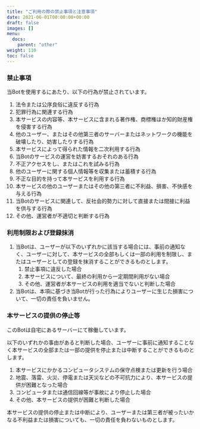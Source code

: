 ```yaml
---
title: "ご利用の際の禁止事項と注意事項"
date: 2021-06-01T00:00:00+00:00
draft: false
images: []
menu: 
  docs:
    parent: "other"
weight: 110
toc: false
---
```


### 禁止事項
当Botを使用するにあたり、以下の行為が禁止されています。  

1. 法令または公序良俗に違反する行為  
2. 犯罪行為に関連する行為  
3. 本サービスの内容等、本サービスに含まれる著作権、商標権ほか知的財産権を侵害する行為
4. 他のユーザー、またはその他第三者のサーバーまたはネットワークの機能を破壊したり、妨害したりする行為
5. 本サービスによって得られた情報を二次利用する行為
6. 当Botのサービスの運営を妨害するおそれのある行為
7. 不正アクセスをし、またはこれを試みる行為
8. 他のユーザーに関する個人情報等を収集または蓄積する行為
9. 不正な目的を持って本サービスを利用する行為
10. 本サービスの他のユーザーまたはその他の第三者に不利益、損害、不快感を与える行為
11. 当Botのサービスに関連して、反社会的勢力に対して直接または間接に利益を供与する行為
12. その他、運営者が不適切と判断する行為

### 利用制限および登録抹消
1. 当Botは、ユーザーが以下のいずれかに該当する場合には、事前の通知なく、ユーザーに対して、本サービスの全部もしくは一部の利用を制限し、またはユーザーとしての登録を抹消することができるものとします。
    1. 禁止事項に違反した場合
    2. 本サービスについて、最終の利用から一定期間利用がない場合
    3. その他、運営者が本サービスの利用を適当でないと判断した場合
2. 当Botは、本項に基づき当Botが行った行為によりユーザーに生じた損害について、一切の責任を負いません。

### 本サービスの提供の停止等

このBotは自宅にあるサーバーにて稼働しています。  
  
以下のいずれかの事由があると判断した場合、ユーザーに事前に通知することなく本サービスの全部または一部の提供を停止または中断することができるものとします。  
  
1. 本サービスにかかるコンピュータシステムの保守点検または更新を行う場合  
2. 地震、落雷、火災、停電または天災などの不可抗力により、本サービスの提供が困難となった場合  
3. コンピュータまたは通信回線等が事故により停止した場合  
4. その他、本サービスの提供が困難と判断した場合  
  
本サービスの提供の停止または中断により、ユーザーまたは第三者が被ったいかなる不利益または損害についても、一切の責任を負わないものとします。